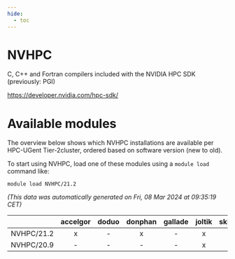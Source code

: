 ```yaml
---
hide:
  - toc
---
```


NVHPC
=====


C, C++ and Fortran compilers included with the NVIDIA HPC SDK (previously: PGI)

https://developer.nvidia.com/hpc-sdk/
# Available modules


The overview below shows which NVHPC installations are available per HPC-UGent Tier-2cluster, ordered based on software version (new to old).

To start using NVHPC, load one of these modules using a `module load` command like:

```shell
module load NVHPC/21.2
```

*(This data was automatically generated on Fri, 08 Mar 2024 at 09:35:19 CET)*  

| |accelgor|doduo|donphan|gallade|joltik|skitty|
| :---: | :---: | :---: | :---: | :---: | :---: | :---: |
|NVHPC/21.2|x|-|x|-|x|-|
|NVHPC/20.9|-|-|-|-|x|-|
